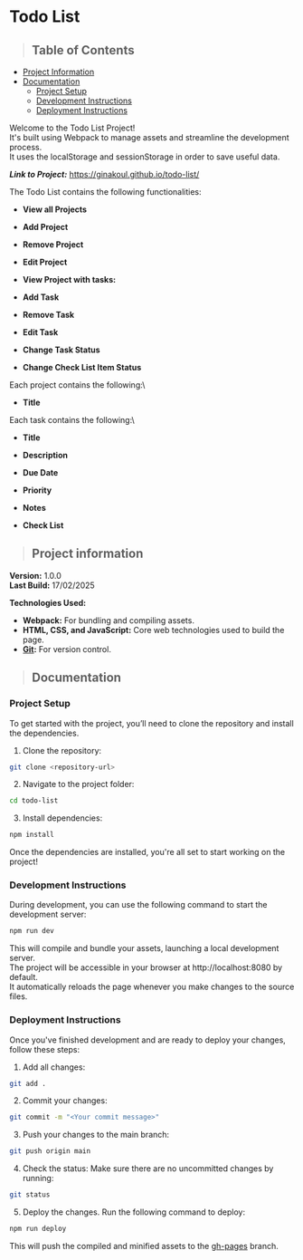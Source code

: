 # Todo List

> ## Table of Contents
- [Project Information](#project-information)
- [Documentation](#documentation)
    - [Project Setup](#project-setup)
    - [Development Instructions](#development-instructions)
    - [Deployment Instructions](#deployment-instructions)

Welcome to the Todo List Project!\
It's built using Webpack to manage assets and streamline the development process.\
It uses the localStorage and sessionStorage in order to save useful data.

***Link to Project:*** https://ginakoul.github.io/todo-list/

The Todo List contains the following functionalities:

- **View all Projects**

- **Add Project**

- **Remove Project**

- **Edit Project**

- **View Project with tasks:**

- **Add Task**

- **Remove Task**

- **Edit Task**

- **Change Task Status**

- **Change Check List Item Status**

Each project contains the following:\ 

- **Title**

Each task contains the following:\

- **Title**

- **Description**

- **Due Date**

- **Priority**

- **Notes**

- **Check List**

> ## Project information

**Version:** 1.0.0\
**Last Build:** 17/02/2025

**Technologies Used:**

- **Webpack:** For bundling and compiling assets.
- **HTML, CSS, and JavaScript:** Core web technologies used to build the page.
- **[Git](https://pages.github.com/):** For version control.

> ## Documentation

### Project Setup

To get started with the project, you’ll need to clone the repository and install the dependencies.

1. Clone the repository:

```bash
git clone <repository-url>
```

2. Navigate to the project folder:

```bash
cd todo-list
```

3. Install dependencies:

```bash
npm install
```

Once the dependencies are installed, you're all set to start working on the project!

### Development Instructions

During development, you can use the following command to start the development server:

```bash
npm run dev
```

This will compile and bundle your assets, launching a local development server.\
The project will be accessible in your browser at http://localhost:8080 by default.\
It automatically reloads the page whenever you make changes to the source files.

### Deployment Instructions

Once you've finished development and are ready to deploy your changes, follow these steps:

1. Add all changes:

```bash
git add .
```

2. Commit your changes:

```bash
git commit -m "<Your commit message>"
```

3. Push your changes to the main branch:

```bash
git push origin main
```

4. Check the status: Make sure there are no uncommitted changes by running:

```bash
git status
```

5. Deploy the changes. Run the following command to deploy:

```bash
npm run deploy
```

This will push the compiled and minified assets to the [gh-pages](https://github.com/GinaKoul/todo-list/tree/gh-pages) branch.